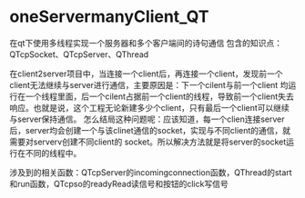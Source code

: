 # oneServermanyClient_QT
在qt下使用多线程实现一个服务器和多个客户端间的诗句通信
包含的知识点：QTcpSocket、QTcpServer、QThread


在client2server项目中，当连接一个client后，再连接一个client，发现前一个client无法继续与server进行通信，主要原因是：下一个cilent与前一个client
均运行在一个线程里面，后一个cilent占据前一个client的线程，导致前一个client失去响应。也就是说，这个工程无论新建多少个client，只有最后一个client可以继续
与server保持通信。
怎么结局这种问题呢：应该知道，每一个clien连接server后，server均会创建一个与该clinet通信的socket，实现与不同client的通信，就需要对serverv创建不同client的
socket。所以解决方法就是将server的socket运行在不同的线程中。

涉及到的相关函数：QTcpServer的incomingconnection函数，QThread的start和run函数，QTcpso的readyRead读信号和按钮的click写信号


